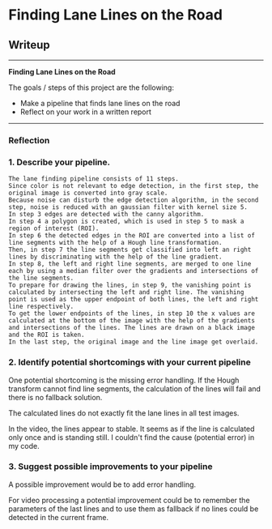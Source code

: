 # **Finding Lane Lines on the Road** 

## Writeup

---

**Finding Lane Lines on the Road**

The goals / steps of this project are the following:
* Make a pipeline that finds lane lines on the road
* Reflect on your work in a written report

---

### Reflection

### 1. Describe your pipeline. 

	The lane finding pipeline consists of 11 steps.
	Since color is not relevant to edge detection, in the first step, the original image is converted into gray scale.
	Because noise can disturb the edge detection algorithm, in the second step, noise is reduced with an gaussian filter with kernel size 5.
	In step 3 edges are detected with the canny algorithm.
    In step 4 a polygon is created, which is used in step 5 to mask a region of interest (ROI).
    In step 6 the detected edges in the ROI are converted into a list of line segments with the help of a Hough line transformation.
    Then, in step 7 the line segments get classified into left an right lines by discriminating with the help of the line gradient.
    In step 8, the left and right line segments, are merged to one line each by using a median filter over the gradients and intersections of the line segments. 
    To prepare for drawing the lines, in step 9, the vanishing point is calculated by intersecting the left and right line. The vanishing point is used as the upper endpoint of both lines, the left and right line respectively.
    To get the lower endpoints of the lines, in step 10 the x values are calculated at the bottom of the image with the help of the gradients and intersections of the lines. The lines are drawn on a black image and the ROI is taken.
	In the last step, the original image and the line image get overlaid.
    
### 2. Identify potential shortcomings with your current pipeline

One potential shortcoming is the missing error handling. If the Hough transform cannot find line segments, the calculation of the lines will fail and there is no fallback solution.

The calculated lines do not exactly fit the lane lines in all test images.

In the video, the lines appear to stable. It seems as if the line is calculated only once and is standing still. I couldn't find the cause (potential error) in my code.

### 3. Suggest possible improvements to your pipeline

A possible improvement would be to add error handling. 

For video processing a potential improvement could be to remember the parameters of the last lines and to use them as fallback if no lines could be detected in the current frame. 
